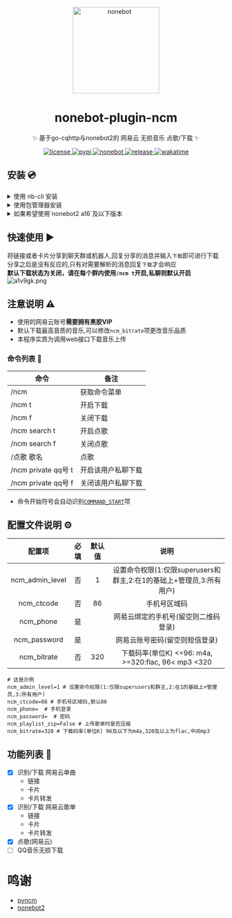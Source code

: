 

<p align="center">
  <img src="https://files.catbox.moe/7cy61g.png" width="200" height="200" alt="nonebot"></a>
</p>

<div align="center">

# nonebot-plugin-ncm

✨ 基于go-cqhttp与nonebot2的 网易云 无损音乐 点歌/下载 ✨
</div>

<p align="center">
  <a href="https://github.com/kitUIN/nonebot-plugin-ncm/blob/master/LICENSE">
    <img src="https://img.shields.io/badge/license-Apache--2.0-green" alt="license">
  </a>
  <a href="https://pypi.python.org/pypi/nonebot-plugin-ncm">
    <img src="https://img.shields.io/pypi/v/nonebot-plugin-ncm" alt="pypi">
  </a>
  <a href="https://github.com/nonebot/nonebot2/releases/tag/v2.0.1">
    <img src="https://img.shields.io/static/v1?label=nonebot2&message=v2.0.1&color=brightgreen" alt="nonebot">
  </a>
  <a href="https://github.com/kitUIN/nonebot-plugin-ncm/releases">
    <img src="https://img.shields.io/github/v/release/kitUIN/nonebot-plugin-ncm" alt="release">
  </a>
  <a href="https://wakatime.com/badge/user/3b5608c7-e0b6-44a2-a217-cad786040b48/project/2a431792-e82f-48f5-839c-9ee566910fe5"><img src="https://wakatime.com/badge/user/3b5608c7-e0b6-44a2-a217-cad786040b48/project/2a431792-e82f-48f5-839c-9ee566910fe5.svg" alt="wakatime"></a>
</p>


## 安装 💿
 
<details>
<summary>使用 nb-cli 安装</summary>
在 nonebot2 项目的根目录下打开命令行, 输入以下指令即可安装

    nb plugin install nonebot-plugin-ncm  
    或者  
    python -m nb_cli plugin install nonebot-plugin-ncm  
    
</details>

<details>
<summary>使用包管理器安装</summary>
在 nonebot2 项目的插件目录下, 打开命令行, 根据你使用的包管理器, 输入相应的安装命令

<details>
<summary>pip</summary>

    pip install nonebot-plugin-ncm
</details>
<details>
<summary>pdm</summary>

    pdm add nonebot-plugin-ncm
</details>
<details>
<summary>poetry</summary>

    poetry add nonebot-plugin-ncm
</details>

打开 nonebot2 项目根目录下的 `pyproject.toml` 文件, 在 `[tool.nonebot]` 部分追加写入

    plugins = ["nonebot-plugin-ncm"]

</details>
<details>
  <summary>如果希望使用`nonebot2 a16`及以下版本 </summary>
  
    pip install nonebot-plugin-ncm==1.1.0
</details>

## 快速使用 ▶️
将链接或者卡片分享到聊天群或机器人,回复分享的消息并输入`下载`即可进行下载  
分享之后是没有反应的,只有对需要解析的消息回复`下载`才会响应  
**默认下载状态为关闭，请在每个群内使用`/ncm t`开启,私聊则默认开启**  
![a1v9gk.png](https://files.catbox.moe/a1v9gk.png)


## 注意说明 ⚠️
- 使用的网易云账号**需要拥有黑胶VIP** 
- 默认下载最高音质的音乐,可以修改`ncm_bitrate`项更改音乐品质  
- 本程序实质为调用web接口下载音乐上传

### 命令列表 📃
| 命令                 | 备注        |
|--------------------|-----------|
| /ncm               | 获取命令菜单    |
| /ncm t             | 开启下载      |
| /ncm f             | 关闭下载      |
| /ncm search t      | 开启点歌      |
| /ncm search f      | 关闭点歌      |
| /点歌 歌名             | 点歌        |
| /ncm private qq号 t | 开启该用户私聊下载 |
| /ncm private qq号 f | 关闭该用户私聊下载 |
- 命令开始符号会自动识别[`COMMAND_START`](https://v2.nonebot.dev/docs/api/config#Config-command_start)项


## 配置文件说明 ⚙️
| 配置项 | 必填 | 默认值 | 说明 |
|:-----:|:----:|:----:|:----:|
| ncm_admin_level | 否 | 1 | 设置命令权限(1:仅限superusers和群主,2:在1的基础上+管理员,3:所有用户) |
| ncm_ctcode | 否 | 86 | 手机号区域码 |
| ncm_phone | 是 |   | 网易云绑定的手机号(留空则二维码登录) |
| ncm_password | 是 |   | 网易云账号密码(留空则短信登录) |
| ncm_bitrate | 否 | 320 | 下载码率(单位K) <=96: m4a, >=320:flac, 96< mp3 <320|
```
# 这是示例
ncm_admin_level=1 # 设置命令权限(1:仅限superusers和群主,2:在1的基础上+管理员,3:所有用户)
ncm_ctcode=86 # 手机号区域码,默认86
ncm_phone=  # 手机登录
ncm_password=  # 密码
ncm_playlist_zip=False # 上传歌单时是否压缩
ncm_bitrate=320 # 下载码率(单位K) 96及以下为m4a,320及以上为flac,中间mp3
```

## 功能列表 📃
- [x] 识别/下载 网易云单曲
    - 链接
    - 卡片
    - 卡片转发
- [x] 识别/下载 网易云歌单    
    - 链接
    - 卡片
    - 卡片转发
- [x] 点歌(网易云)
- [ ] QQ音乐无损下载

# 鸣谢
- [pyncm](https://github.com/greats3an/pyncm)
- [nonebot2](https://github.com/nonebot/nonebot2)
